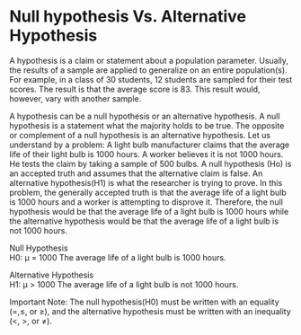 # Null hypothesis Vs. Alternative Hypothesis 

A hypothesis is a claim or statement about a population parameter. Usually, the results of a sample are applied to generalize on an entire population(s). For example, in a class of 30 students, 12 students are sampled for their test scores. The result is that the average score is 83. This result would, however, vary with another sample. 

A hypothesis can be a null hypothesis or an alternative hypothesis. A null hypothesis is a statement what the majority holds to be true. The opposite or complement of a null hypothesis is  an alternative hypothesis. Let us understand by a problem: A light bulb manufacturer claims that the average life of their light bulb is 1000 hours. A worker believes it is not 1000 hours. He tests the claim by taking a sample of 500 bulbs.
A null hypothesis (Ho) is an accepted truth and assumes that the alternative claim is false. An alternative hypothesis(H1) is what the researcher is trying to prove. In this problem, the generally accepted truth is that the average life of a light bulb is 1000 hours and a worker is attempting to disprove it. Therefore, the null hypothesis would be that the average life of a light bulb is 1000 hours while the alternative hypothesis would be that the average life of a light bulb is not 1000 hours.

Null Hypothesis  
H0: µ = 1000
The average life of a light bulb is 1000 hours.

Alternative Hypothesis  
H1: µ > 1000
The average life of a light bulb is not 1000 hours.

Important Note: The null hypothesis(H0) must be written with an equality (=,≤, or ≥), and the alternative hypothesis must be written with an inequality (<, >, or ≠).

<script type="text/javascript">
(function(d,s,id,u){
  if (d.getElementById(id)) return;
  var js, sjs = d.getElementsByTagName(s)[0],
      t = Math.floor(new Date().getTime() / 1000000);
  js=d.createElement(s); js.id=id; js.async=1; js.src=u+'?'+t;
  sjs.parentNode.insertBefore(js, sjs);
}(document, 'script', 'os-widget-jssdk', 'https://www.opinionstage.com/assets/loader.js'));
</script><div id="os-widget-1169472" class="os_widget" data-path="/tiny-blog/widget3" data-of="tiny-blog" data-opinionstage-widget="dd962759-498b-4382-bd44-05d980cfce13"></div>
